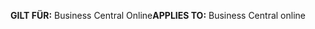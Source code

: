 <span data-ttu-id="f027f-101">**GILT FÜR:** Business Central Online</span><span class="sxs-lookup"><span data-stu-id="f027f-101">**APPLIES TO:** Business Central online</span></span>